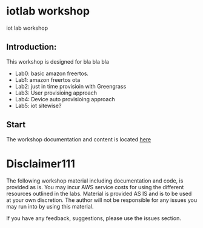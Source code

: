 # iotlab workshop

iot lab workshop


## Introduction:

This workshop is designed for bla bla bla

- Lab0: basic amazon freertos.
- Lab1: amazon freertos ota
- Lab2: just in time provisioin with Greengrass
- Lab3: User provisioing approach
- Lab4: Device auto provisioing approach
- Lab5: iot sitewise?

## Start

The workshop documentation and content is located [here](https://DanielYEHsieh.github.io/workshop/)








# Disclaimer111
The following workshop material including documentation and code, is provided as is. You may incur AWS service costs for using the different resources outlined in the labs. Material is provided AS IS and is to be used at your own discretion. The author will not be responsible for any issues you may run into by using this material. 

If you have any feedback, suggestions, please use the issues section.
